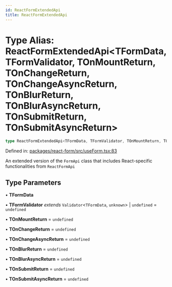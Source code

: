 ```yaml
---
id: ReactFormExtendedApi
title: ReactFormExtendedApi
---
```


<!-- DO NOT EDIT: this page is autogenerated from the type comments -->

# Type Alias: ReactFormExtendedApi\<TFormData, TFormValidator, TOnMountReturn, TOnChangeReturn, TOnChangeAsyncReturn, TOnBlurReturn, TOnBlurAsyncReturn, TOnSubmitReturn, TOnSubmitAsyncReturn\>

```ts
type ReactFormExtendedApi<TFormData, TFormValidator, TOnMountReturn, TOnChangeReturn, TOnChangeAsyncReturn, TOnBlurReturn, TOnBlurAsyncReturn, TOnSubmitReturn, TOnSubmitAsyncReturn> = FormApi<TFormData, TFormValidator, TOnMountReturn, TOnChangeReturn, TOnChangeAsyncReturn, TOnBlurReturn, TOnBlurAsyncReturn, TOnSubmitReturn, TOnSubmitAsyncReturn> & ReactFormApi<TFormData, TFormValidator, TOnMountReturn, TOnChangeReturn, TOnChangeAsyncReturn, TOnBlurReturn, TOnBlurAsyncReturn, TOnSubmitReturn, TOnSubmitAsyncReturn>;
```

Defined in: [packages/react-form/src/useForm.tsx:83](https://github.com/TanStack/form/blob/main/packages/react-form/src/useForm.tsx#L83)

An extended version of the `FormApi` class that includes React-specific functionalities from `ReactFormApi`

## Type Parameters

• **TFormData**

• **TFormValidator** *extends* `Validator`\<`TFormData`, `unknown`\> \| `undefined` = `undefined`

• **TOnMountReturn** = `undefined`

• **TOnChangeReturn** = `undefined`

• **TOnChangeAsyncReturn** = `undefined`

• **TOnBlurReturn** = `undefined`

• **TOnBlurAsyncReturn** = `undefined`

• **TOnSubmitReturn** = `undefined`

• **TOnSubmitAsyncReturn** = `undefined`

